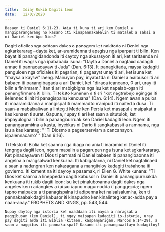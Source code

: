 ```yaml
---
title:  Idiay Rukib Dagiti Leon
date:   12/02/2020
---
```


`Basaen ti Daniel 6:11-23. Ania ti kuna ti ari ken Daniel a mangiparangarang no kasano iti kinapannakabalin ti matalek a saksi a ni Daniel ken Apo Dios?`

Dagiti oficiles nga addaan dakes a panagem ket nakitada ni Daniel nga agkarkararag--dayta ket, ar-aramidenna ti apagisu nga iparparit ti bilin. Ken bayat iti panangidandonda iti daytoy nga akusasyon iti ari, ket saritaenda ni Daniel iti wagas nga ipababada isuna: "Dayta a Daniel a nagtaud cadagiti annac ti pannacacayaw ti Juda" (Dan. 6:13). Iti panagkitada, maysa kadagiti panguloen nga oficiales iti pagarian, ti pagaayat unay ti ari, ket isuna ket "maysa a kayaw" laeng. Mainayon pay, inyabutda ni Daniel a maibusor iti ari babaen iti panangibagada a ani Daniel, ket "dinaca icancano, O ari, uray iti bilin a finirmaam." Itan ti ari mabigbigna nga isu ket napalab-ogan iti panangfirmana iti bilin. Ti teksto kunanan a ti ari "ket nagtrabajo agingga iti ilelennec ti init iti panagispalna kencuana" (Dan. 6:14). Ngem awan a pulos iti maaramidanna a mangispal iti mammadto manipud iti naited a dusa. Ti saan-a mabalbaliwan a linteg ti Mede ken Persia ket masapul a maipakat a kas kunaen ti surat. Gapuna, nupay ti ari ket saan a situtulok, ket impayulogna ti bilin a panangipurruak ken Daniel kadagiti leon. Ngem iti panangaramidna a kasta, inyebkas ni Dario ti sangkabassit a namnama, nga isu a kas kararag: " 'Ti Diosmo a pagserserviam a cancanayon, ispalennacanto' " (Dan 6:16).

Ti teksto iti Biblia ket saanna nga ibaga no ania ti inaramid ni Daniel iti tengnga dagiti leon, ngem mabalin a pagarupen nga isuna ket agkarkararag. Ket pinadayawan ti Dios ti pammati ni Daniel babaen iti panangibaonna iti angelna a mangsalwad kenkuana. Iti kabigatanna, ni Daniel ket nagtalinaed a saan a nadangran ken nakasagana a mangituloy kadagiti trabahona iti govierno. Iti koment na iti daytoy a pasamak, ni Ellen G. White kunana: "Ti Dios ket saanna a lineppedan dagiti kabusor ni Daniel iti panangipurruakda kenkuana iti rukib dagiti leon; Isu ket pinalubosanna dagiti dakes nga angeles ken nadangkes a tattao tapno magun-odda ti panggepda; ngem tapno maipakita a ti panagispalna iti adipenna ket naisalsalumina, ken ti pannakaabak dagiti kabusor iti kinapudno ken kinalinteg ket ad-adda pay a naan-anay." PROPHETS AND KINGS, pp. 543, 544.

`Nupay daytoy nga istoria ket naaddaan iti maysa a naragsak a paggibusan (ken Daniel), ti ngay maipapan kadagiti is-istoria, uray pay dagiti adda iti Biblia (kitaen, kaspangarigan, Marcos 6:14-29), a saan a naggibus iti pannakaispal? Kasano iti panangawattayo kadagitoy?`